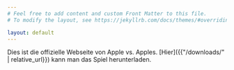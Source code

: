 ```yaml
---
# Feel free to add content and custom Front Matter to this file.
# To modify the layout, see https://jekyllrb.com/docs/themes/#overriding-theme-defaults

layout: default
---
```


Dies ist die offizielle Webseite von Apple vs. Apples.
[Hier]({{"/downloads/" | relative_url}}) kann man das Spiel herunterladen.
